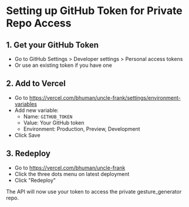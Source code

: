 # Setting up GitHub Token for Private Repo Access

## 1. Get your GitHub Token
- Go to GitHub Settings > Developer settings > Personal access tokens
- Or use an existing token if you have one

## 2. Add to Vercel
- Go to https://vercel.com/bhuman/uncle-frank/settings/environment-variables
- Add new variable:
  - Name: `GITHUB_TOKEN`
  - Value: Your GitHub token
  - Environment: Production, Preview, Development
- Click Save

## 3. Redeploy
- Go to https://vercel.com/bhuman/uncle-frank
- Click the three dots menu on latest deployment
- Click "Redeploy"

The API will now use your token to access the private gesture_generator repo.